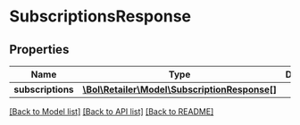 # SubscriptionsResponse

## Properties
Name | Type | Description | Notes
------------ | ------------- | ------------- | -------------
**subscriptions** | [**\Bol\Retailer\Model\SubscriptionResponse[]**](SubscriptionResponse.md) |  | 

[[Back to Model list]](../../README.md#documentation-for-models) [[Back to API list]](../../README.md#documentation-for-api-endpoints) [[Back to README]](../../README.md)


